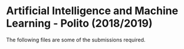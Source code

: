# Artificial Intelligence and Machine Learning - Polito (2018/2019)

The following files are some of the submissions required.
